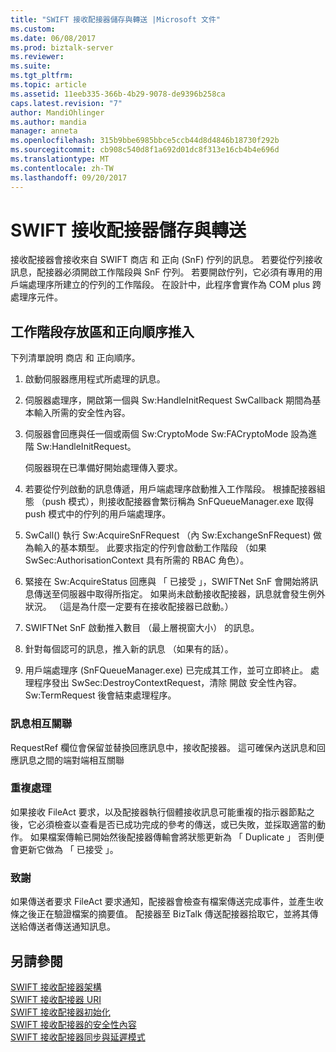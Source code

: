 ```yaml
---
title: "SWIFT 接收配接器儲存與轉送 |Microsoft 文件"
ms.custom: 
ms.date: 06/08/2017
ms.prod: biztalk-server
ms.reviewer: 
ms.suite: 
ms.tgt_pltfrm: 
ms.topic: article
ms.assetid: 11eeb335-366b-4b29-9078-de9396b258ca
caps.latest.revision: "7"
author: MandiOhlinger
ms.author: mandia
manager: anneta
ms.openlocfilehash: 315b9bbe6985bbce5ccb44d8d4846b18730f292b
ms.sourcegitcommit: cb908c540d8f1a692d01dc8f313e16cb4b4e696d
ms.translationtype: MT
ms.contentlocale: zh-TW
ms.lasthandoff: 09/20/2017
---
```

# <a name="swift-receive-adapter-store-and-forward"></a>SWIFT 接收配接器儲存與轉送
接收配接器會接收來自 SWIFT 商店 和 正向 (SnF) 佇列的訊息。 若要從佇列接收訊息，配接器必須開啟工作階段與 SnF 佇列。 若要開啟佇列，它必須有專用的用戶端處理序所建立的佇列的工作階段。 在設計中，此程序會實作為 COM plus 跨處理序元件。  
  
## <a name="push-session-store-and-forward-sequence"></a>工作階段存放區和正向順序推入  
 下列清單說明 商店 和 正向順序。  
  
1.  啟動伺服器應用程式所處理的訊息。  
  
2.  伺服器處理序，開啟第一個與 Sw:HandleInitRequest SwCallback 期間為基本輸入所需的安全性內容。  
  
3.  伺服器會回應與任一個或兩個 Sw:CryptoMode Sw:FACryptoMode 設為進階 Sw:HandleInitRequest。  
  
     伺服器現在已準備好開始處理傳入要求。  
  
4.  若要從佇列啟動的訊息傳遞，用戶端處理序啟動推入工作階段。 根據配接器組態 （push 模式），則接收配接器會繁衍稱為 SnFQueueManager.exe 取得 push 模式中的佇列的用戶端處理序。  
  
5.  SwCall() 執行 Sw:AcquireSnFRequest （內 Sw:ExchangeSnFRequest) 做為輸入的基本類型。 此要求指定的佇列會啟動工作階段 （如果 SwSec:AuthorisationContext 具有所需的 RBAC 角色）。  
  
6.  緊接在 Sw:AcquireStatus 回應與 「 已接受 」，SWIFTNet SnF 會開始將訊息傳送至伺服器中取得所指定。 如果尚未啟動接收配接器，訊息就會發生例外狀況。 （這是為什麼一定要有在接收配接器已啟動。）  
  
7.  SWIFTNet SnF 啟動推入數目 （最上層視窗大小） 的訊息。  
  
8.  針對每個認可的訊息，推入新的訊息 （如果有的話）。  
  
9. 用戶端處理序 (SnFQueueManager.exe) 已完成其工作，並可立即終止。 處理程序發出 SwSec:DestroyContextRequest，清除 開啟 安全性內容。 Sw:TermRequest 後會結束處理程序。  
  
### <a name="message-correlation"></a>訊息相互關聯  
 RequestRef 欄位會保留並替換回應訊息中，接收配接器。 這可確保內送訊息和回應訊息之間的端對端相互關聯  
  
### <a name="duplicate-processing"></a>重複處理  
 如果接收 FileAct 要求，以及配接器執行個體接收訊息可能重複的指示器節點之後，它必須檢查以查看是否已成功完成的參考的傳送，或已失敗，並採取適當的動作。 如果檔案傳輸已開始然後配接器傳輸會將狀態更新為 「 Duplicate 」 否則便會更新它做為 「 已接受 」。  
  
### <a name="acknowledgments"></a>致謝  
 如果傳送者要求 FileAct 要求通知，配接器會檢查有檔案傳送完成事件，並產生收條之後正在驗證檔案的摘要值。 配接器至 BizTalk 傳送配接器拾取它，並將其傳送給傳送者傳送通知訊息。  
  
## <a name="see-also"></a>另請參閱  
 [SWIFT 接收配接器架構](../../adapters-and-accelerators/fileact-interact/swift-receive-adapter-architecture.md)   
 [SWIFT 接收配接器 URI](../../adapters-and-accelerators/fileact-interact/swift-receive-adapter-uri.md)   
 [SWIFT 接收配接器初始化](../../adapters-and-accelerators/fileact-interact/swift-receive-adapter-initialization.md)   
 [SWIFT 接收配接器的安全性內容](../../adapters-and-accelerators/fileact-interact/swift-receive-adapter-security-context.md)   
 [SWIFT 接收配接器同步與延遲模式](../../adapters-and-accelerators/fileact-interact/swift-receive-adapter-synchronous-and-deferred-modes.md)